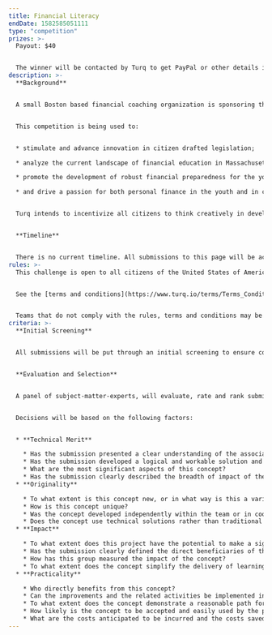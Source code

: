 ```yaml
---
title: Financial Literacy
endDate: 1582585051111
type: "competition"
prizes: >-
  Payout: $40


  The winner will be contacted by Turq to get PayPal or other details in order to send payout funds.
description: >-
  **Background**


  A small Boston based financial coaching organization is sponsoring the Financial Literacy Model Legislation Challenge - to perform the due diligence of determining what changes will need to be made to the law in order to make high-quality financial literacy a permanent fixture in the curriculum of the school system in the Commonwealth of Massachusetts.


  This competition is being used to:


  * stimulate and advance innovation in citizen drafted legislation;

  * analyze the current landscape of financial education in Massachusetts;

  * promote the development of robust financial preparedness for the young citizens of the Commonwealth;

  * and drive a passion for both personal finance in the youth and in citizen participation by the solvers proposing their versions of model legislation.


  Turq intends to incentivize all citizens to think creatively in developing solutions to financial literacy challenges and to share those innovations with the broader community.


  **Timeline**


  There is no current timeline. All submissions to this page will be accepted until a winner is found.
rules: >-
  This challenge is open to all citizens of the United States of America.


  See the [terms and conditions](https://www.turq.io/terms/Terms_Conditions.pdf) here.


  Teams that do not comply with the rules, terms and conditions may be disqualified.
criteria: >-
  **Initial Screening**


  All submissions will be put through an initial screening to ensure compliance with challenge [terms and conditions](https://www.turq.io/terms/Terms_Conditions.pdf).


  **Evaluation and Selection**


  A panel of subject-matter-experts, will evaluate, rate and rank submissions. After evaluating, rating and ranking the submissions, the SME’s will select three finalist teams. Those finalists will then be narrowed down to a singular winner. As stated above, that winner will be contact in order to transfer the prize money.


  Decisions will be based on the following factors:


  * **Technical Merit**

    * Has the submission presented a clear understanding of the associated problems being addressed?
    * Has the submission developed a logical and workable solution and approach to solving the problem/s?
    * What are the most significant aspects of this concept?
    * Has the submission clearly described the breadth of impact of the innovation?
  * **Originality**

    * To what extent is this concept new, or in what way is this a variation of an existing idea?
    * How is this concept unique?
    * Was the concept developed independently within the team or in cooperation with others?
    * Does the concept use technical solutions rather than traditional approaches that often rely on enforcement? (think the laws that require cars to include seatbelt reminder alerts, not seatbelts laws that require traffic stops to enforce)
  * **Impact**

    * To what extent does this project have the potential to make a significant impact and/or contribution to the way the public understands personal finance?
    * Has the submission clearly defined the direct beneficiaries of this concept and the breadth of impact of the various components of the innovation?
    * How has this group measured the impact of the concept?
    * To what extent does the concept simplify the delivery of learning?
  * **Practicality**

    * Who directly benefits from this concept?
    * Can the improvements and the related activities be implemented in a practical manner?
    * To what extent does the concept demonstrate a reasonable path for implementation?
    * How likely is the concept to be accepted and easily used by the public sector?
    * What are the costs anticipated to be incurred and the costs saved by executing this concept compared to the benefit to the traveler?
---
```

